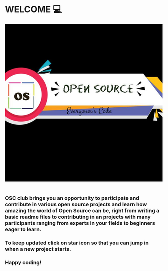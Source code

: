 # WELCOME :computer: <br>
![alt text](https://github.com/The-Open-Source-Club/WELCOME/blob/master/osc.jpeg)
<br><br>
### **OSC** club brings you an opportunity to participate and contribute in various open source projects and learn how amazing the world of **Open Source** can be, right from writing a basic readme files to contributing in an projects with many participants ranging from experts in your fields to beginners eager to learn.<br>
### To keep updated click on star icon so that you can jump in when a new project starts.
### Happy coding!
